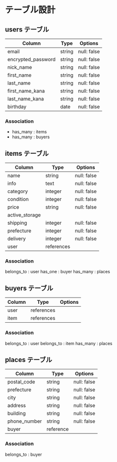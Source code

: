# テーブル設計

## users テーブル

| Column             | Type   | Options     |
| -------------------| ------ | ----------- |
| email              | string | null: false |
| encrypted_password | string | null: false |
| nick_name          | string | null: false |
| first_name         | string | null: false |
| last_name          | string | null: false |
| first_name_kana    | string | null: false |
| last_name_kana     | string | null: false |
| birthday           | date   | null: false |

### Association

- has_many : items
- has_many : buyers

## items テーブル

| Column         | Type       | Options     |
| -------------- | ---------- | ----------- |
| name           | string     | null: false |
| info           | text       | null: false |
| category       | integer    | null: false |
| condition      | integer    | null: false |
| price          | string     | null: false |
| active_storage |            |             |
| shipping       | integer    | null: false |
| prefecture     | integer    | null: false |
| delivery       | integer    | null: false |
| user           | references |             |
### Association

belongs_to : user
has_one : buyer
has_many : places

## buyers テーブル

| Column    | Type       | Options     |
| --------- | ---------- | ----------- |
| user      | references |             |
| item      | references |             |

### Association

belongs_to : user
belongs_to : item
has_many : places

## places テーブル

| Column       | Type       | Options     |
| ------------ | ---------- | ----------- |
| postal_code  | string     | null: false |
| prefecture   | string     | null: false |
| city         | string     | null: false |
| address      | string     | null: false |
| building     | string     | null: false |
| phone_number | string     | null: false |
| buyer        | reference  |             |

### Association

belongs_to : buyer
